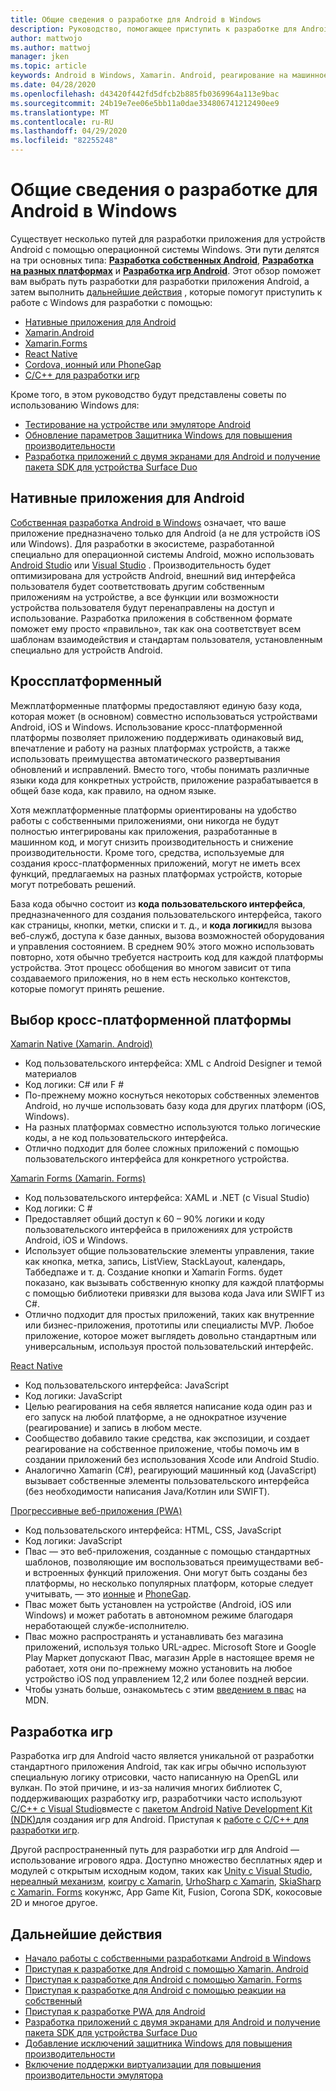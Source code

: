 ```yaml
---
title: Общие сведения о разработке для Android в Windows
description: Руководство, помогающее приступить к разработке для Android в Windows.
author: mattwojo
ms.author: mattwoj
manager: jken
ms.topic: article
keywords: Android в Windows, Xamarin. Android, реагирование на машинное, Cordova, ионное, PhoneGap, c++ Android Game, защитник Windows, эмулятор
ms.date: 04/28/2020
ms.openlocfilehash: d43420f442fd5dfcb2b885fb0369964a113e9bac
ms.sourcegitcommit: 24b19e7ee06e5bb11a0dae334806741212490ee9
ms.translationtype: MT
ms.contentlocale: ru-RU
ms.lasthandoff: 04/29/2020
ms.locfileid: "82255248"
---
```

# <a name="overview-of-android-development-on-windows"></a>Общие сведения о разработке для Android в Windows

Существует несколько путей для разработки приложения для устройств Android с помощью операционной системы Windows. Эти пути делятся на три основных типа: **[Разработка собственных Android](#native-android)**, **[Разработка на разных платформах](#cross-platform)** и **[Разработка игр Android](#game-development)**. Этот обзор поможет вам выбрать путь разработки для разработки приложения Android, а затем выполнить [дальнейшие действия](#next-steps) , которые помогут приступить к работе с Windows для разработки с помощью:

- [Нативные приложения для Android](native-android.md)
- [Xamarin.Android](xamarin-android.md)
- [Xamarin.Forms](xamarin-forms.md)
- [React Native](react-native.md)
- [Cordova, ионный или PhoneGap](pwa.md)
- [C/C++ для разработки игр](native-android.md#use-c-or-c-for-android-game-development)

Кроме того, в этом руководство будут представлены советы по использованию Windows для:

- [Тестирование на устройстве или эмуляторе Android](emulator.md)
- [Обновление параметров Защитника Windows для повышения производительности](defender-settings.md)
- [Разработка приложений с двумя экранами для Android и получение пакета SDK для устройства Surface Duo](https://docs.microsoft.com/dual-screen/android/)

## <a name="native-android"></a>Нативные приложения для Android

[Собственная разработка Android в Windows](./native-android.md) означает, что ваше приложение предназначено только для Android (а не для устройств iOS или Windows). Для разработки в экосистеме, разработанной специально для операционной системы Android, можно использовать [Android Studio](https://developer.android.com/studio/install#windows) или [Visual Studio](https://visualstudio.microsoft.com/vs/android/) . Производительность будет оптимизирована для устройств Android, внешний вид интерфейса пользователя будет соответствовать другим собственным приложениям на устройстве, а все функции или возможности устройства пользователя будут перенаправлены на доступ и использование. Разработка приложения в собственном формате поможет ему просто «правильно», так как она соответствует всем шаблонам взаимодействия и стандартам пользователя, установленным специально для устройств Android.

## <a name="cross-platform"></a>Кроссплатформенный

Межплатформенные платформы предоставляют единую базу кода, которая может (в основном) совместно использоваться устройствами Android, iOS и Windows. Использование кросс-платформенной платформы позволяет приложению поддерживать одинаковый вид, впечатление и работу на разных платформах устройств, а также использовать преимущества автоматического развертывания обновлений и исправлений. Вместо того, чтобы понимать различные языки кода для конкретных устройств, приложение разрабатывается в общей базе кода, как правило, на одном языке.

Хотя межплатформенные платформы ориентированы на удобство работы с собственными приложениями, они никогда не будут полностью интегрированы как приложения, разработанные в машинном код, и могут снизить производительность и снижение производительности. Кроме того, средства, используемые для создания кросс-платформенных приложений, могут не иметь всех функций, предлагаемых на разных платформах устройств, которые могут потребовать решений.

База кода обычно состоит из **кода пользовательского интерфейса**, предназначенного для создания пользовательского интерфейса, такого как страницы, кнопки, метки, списки и т. д., и **кода логики**для вызова веб-служб, доступа к базе данных, вызова возможностей оборудования и управления состоянием. В среднем 90% этого можно использовать повторно, хотя обычно требуется настроить код для каждой платформы устройства. Этот процесс обобщения во многом зависит от типа создаваемого приложения, но в нем есть несколько контекстов, которые помогут принять решение.  

## <a name="choosing-a-cross-platform-framework"></a>Выбор кросс-платформенной платформы

[Xamarin Native (Xamarin. Android)](xamarin-android.md)

- Код пользовательского интерфейса: XML с Android Designer и темой материалов
- Код логики: C# или F #
- По-прежнему можно коснуться некоторых собственных элементов Android, но лучше использовать базу кода для других платформ (iOS, Windows).
- На разных платформах совместно используются только логические коды, а не код пользовательского интерфейса.
- Отлично подходит для более сложных приложений с помощью пользовательского интерфейса для конкретного устройства.

[Xamarin Forms (Xamarin. Forms)](xamarin-forms.md)

- Код пользовательского интерфейса: XAML и .NET (с Visual Studio)
- Код логики: C #
- Предоставляет общий доступ к 60 – 90% логики и коду пользовательского интерфейса в приложениях для устройств Android, iOS и Windows. 
- Использует общие пользовательские элементы управления, такие как кнопка, метка, запись, ListView, StackLayout, календарь, Таббедпаже и т. д. Создание кнопки и Xamarin Forms. будет показано, как вызывать собственную кнопку для каждой платформы с помощью библиотеки привязки для вызова кода Java или SWIFT из C#.
- Отлично подходит для простых приложений, таких как внутренние или бизнес-приложения, прототипы или специалисты MVP. Любое приложение, которое может выглядеть довольно стандартным или универсальным, используя простой пользовательский интерфейс.

[React Native](react-native.md)

- Код пользовательского интерфейса: JavaScript
- Код логики: JavaScript
- Целью реагирования на себя является написание кода один раз и его запуск на любой платформе, а не однократное изучение (реагирование) и запись в любом месте.
- Сообщество добавило такие средства, как экспозиции, и создает реагирование на собственное приложение, чтобы помочь им в создании приложений без использования Xcode или Android Studio.
- Аналогично Xamarin (C#), реагирующий машинный код (JavaScript) вызывает собственные элементы пользовательского интерфейса (без необходимости написания Java/Котлин или SWIFT).

[Прогрессивные веб-приложения (PWA)](pwa.md)

- Код пользовательского интерфейса: HTML, CSS, JavaScript
- Код логики: JavaScript
- Пвас — это веб-приложения, созданные с помощью стандартных шаблонов, позволяющие им воспользоваться преимуществами веб-и встроенных функций приложения. Они могут быть созданы без платформы, но несколько популярных платформ, которые следует учитывать, — это [ионные](https://ionicframework.com/docs/intro) и [PhoneGap](https://phonegap.com/about/).
- Пвас может быть установлен на устройстве (Android, iOS или Windows) и может работать в автономном режиме благодаря неработающей службе-исполнителю.
- Пвас можно распространять и устанавливать без магазина приложений, используя только URL-адрес. Microsoft Store и Google Play Маркет допускают Пвас, магазин Apple в настоящее время не работает, хотя они по-прежнему можно установить на любое устройство iOS под управлением 12,2 или более поздней версии.
- Чтобы узнать больше, ознакомьтесь с этим [введением в пвас](https://developer.mozilla.org/en-US/docs/Web/Progressive_web_apps/Introduction) на MDN.

## <a name="game-development"></a>Разработка игр

Разработка игр для Android часто является уникальной от разработки стандартного приложения Android, так как игры обычно используют специальную логику отрисовки, часто написанную на OpenGL или вулкан. По этой причине, и из-за наличия многих библиотек C, поддерживающих разработку игр, разработчики часто используют [C/C++ с Visual Studio](https://docs.microsoft.com/cpp/cross-platform/?view=vs-2019)вместе с [пакетом Android Native Development Kit (NDK)](https://docs.microsoft.com/cpp/cross-platform/create-an-android-native-activity-app?view=vs-2019)для создания игр для Android. Приступая к [работе с C/C++ для разработки игр](native-android.md#use-c-or-c-for-android-game-development).

Другой распространенный путь для разработки игр для Android — использование игрового ядра. Доступно множество бесплатных ядер и модулей с открытым исходным кодом, таких как [Unity с Visual Studio](https://docs.microsoft.com/visualstudio/cross-platform/visual-studio-tools-for-unity?view=vs-2019), [нереалный механизм](https://docs.unrealengine.com/en-US/Platforms/Mobile/Android/GettingStarted/index.html), [коигру с Xamarin](https://docs.microsoft.com/xamarin/graphics-games/monogame/introduction/), [UrhoSharp с Xamarin](https://docs.microsoft.com/xamarin/graphics-games/urhosharp/introduction), [SkiaSharp с Xamarin. Forms](https://docs.microsoft.com/xamarin/xamarin-forms/user-interface/graphics/skiasharp/) кокунжс, App Game Kit, Fusion, Corona SDK, кокосовые 2D и многое другое.

## <a name="next-steps"></a>Дальнейшие действия

- [Начало работы с собственными разработками Android в Windows](native-android.md)
- [Приступая к разработке для Android с помощью Xamarin. Android](xamarin-android.md)
- [Приступая к разработке для Android с помощью Xamarin. Forms](xamarin-forms.md)
- [Приступая к разработке для Android с помощью реакции на собственный](react-native.md)
- [Приступая к разработке PWA для Android](pwa.md)
- [Разработка приложений с двумя экранами для Android и получение пакета SDK для устройства Surface Duo](https://docs.microsoft.com/dual-screen/android/)
- [Добавление исключений защитника Windows для повышения производительности](defender-settings.md)
- [Включение поддержки виртуализации для повышения производительности эмулятора](emulator.md#enable-virtualization-support)
